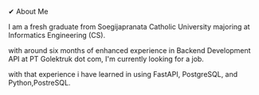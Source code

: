 ✔ About Me

I am a fresh graduate from Soegijapranata Catholic University majoring at Informatics Engineering (CS).

with around six months of enhanced experience in Backend Development API at PT Golektruk dot com, I'm currently looking for a job.

with that experience i have learned in using FastAPI, PostgreSQL, and Python,PostreSQL.
